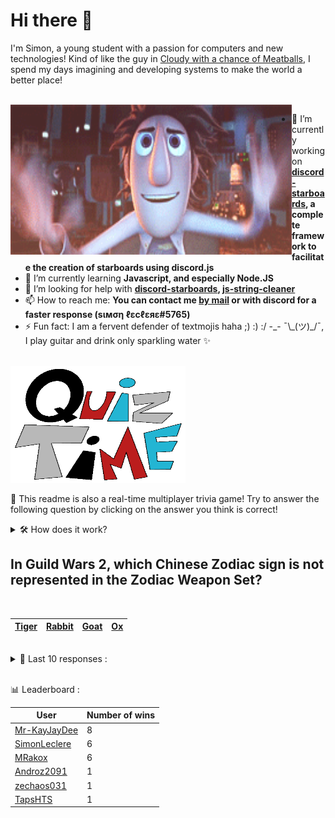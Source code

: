 # Hi there 👋

I'm Simon, a young student with a passion for computers and new technologies!
Kind of like the guy in [Cloudy with a chance of Meatballs](https://www.youtube.com/watch?v=dQw4w9WgXcQ), I spend my days imagining and developing systems to make the world a better place!

<br>

<img width="450" height="240" src="./assets/cloudyWithAChanceOfMeatBalls.gif" align=left>

- 🔭 I’m currently working on **[discord-starboards](https://github.com/SimonLeclere/discord-starboards), a complete framework to facilitate the creation of starboards using discord.js**
- 🌱 I’m currently learning **Javascript, and especially Node.JS**
- 🤔 I’m looking for help with **[discord-starboards](https://github.com/SimonLeclere/discord-starboards), [js-string-cleaner](https://github.com/SimonLeclere/Js-String-Cleaner)**
- 📫 How to reach me: **You can contact me [by mail](mailto:simon-leclere@orange.fr) or with discord for a faster response (sιмση ℓεcℓεяε#5765)**
- ⚡ Fun fact: I am a fervent defender of textmojis haha ;) :) :/ -\_- ¯\\\_(ツ)\_/¯, I play guitar and drink only sparkling water ✨

<br>

<img width="280" height="187" src="./assets/quizTime.gif">

<br>

🎲 This readme is also a real-time multiplayer trivia game! Try to answer the following question by clicking on the answer you think is correct!
<details>
  <summary>🛠️ How does it work?</summary>
  Each answer is a link to a pre-filled issue. When you press "Submit new issue", it triggers a Github action workflow that compares your answer with the correct answer, finds a new question and updates the readme.md file. Not bad huh?! This whole process only takes about 20 seconds!
</details>

## In Guild Wars 2, which Chinese Zodiac sign is not represented in the Zodiac Weapon Set?

<br>

| [Tiger](https://github.com/SimonLeclere/SimonLeclere/issues/new?title=quiz%7C154%7CTiger&body=Just%20click%20'Submit%20new%20issue'.) | [Rabbit](https://github.com/SimonLeclere/SimonLeclere/issues/new?title=quiz%7C154%7CRabbit&body=Just%20click%20'Submit%20new%20issue'.) | [Goat](https://github.com/SimonLeclere/SimonLeclere/issues/new?title=quiz%7C154%7CGoat&body=Just%20click%20'Submit%20new%20issue'.) | [Ox](https://github.com/SimonLeclere/SimonLeclere/issues/new?title=quiz%7C154%7COx&body=Just%20click%20'Submit%20new%20issue'.) |
| - | - | - | - | 

<br>

<details>
  <summary>📒 Last 10 responses :</summary>

- **MRakox** answered **True** to `Linus Torvalds created Linux and Git.` (Good answer)
- **MRakox** answered **Rome** to `Which Italian city is home of the car manufacturer &#039;Fiat&#039;?` (Wrong answer)
- **MRakox** answered **Turin** to `Which Italian city is home of the car manufacturer &#039;Fiat&#039;?` (Good answer)
- **MRakox** answered **India** to `In the "Halo" franchise, in what country is New Mombasa?` (Wrong answer)
- **MRakox** answered **rowing machine** to `What exercise apparatus is used during a 'Spinning' class?` (Wrong answer)
- **MRakox** answered **Massachusetts** to `Which American colony, known for its religious tolerance, did Roger Williams found in 1636?` (Wrong answer)
- **MRakox** answered **Polly Finn** to `In the novel 'The Adventures of Tom Sawyer' what is the name of Tom's sweetheart?` (Wrong answer)
- **MRakox** answered **Bazooka** to `In the "Worms" series of video games, which of these weapons is affected by wind?` (Good answer)
- **MRakox** answered **Gallbladder** to `Which of these body parts contains the islets of Langerhans?` (Wrong answer)
- **MRakox** answered **hoot** to `Which of these sounds is commonly associated with owls?` (Good answer)

</details>

<br>

📊 Leaderboard :

| User | Number of wins |
|-|-|
| [Mr-KayJayDee](https://github.com/Mr-KayJayDee) | 8 |
| [SimonLeclere](https://github.com/SimonLeclere) | 6 |
| [MRakox](https://github.com/MRakox) | 6 |
| [Androz2091](https://github.com/Androz2091) | 1 |
| [zechaos031](https://github.com/zechaos031) | 1 |
| [TapsHTS](https://github.com/TapsHTS) | 1 |